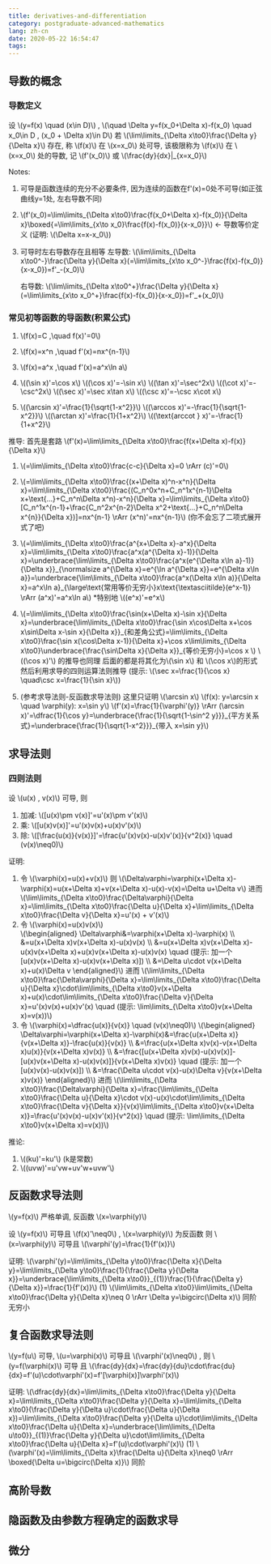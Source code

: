 ```yaml
---
title: derivatives-and-differentiation
category: postgraduate-advanced-mathematics
lang: zh-cn
date: 2020-05-22 16:54:47
tags:
---
```


## 导数的概念

### 导数定义

设 \\(y=f(x) \quad (x\in D)\\) , \\(\quad \Delta y=f(x_0+\Delta x)-f(x_0) \quad x_0\in D , (x_0 + \Delta x)\in D\\)
若 \\(\lim\limits_{\Delta x\to0}\frac{\Delta y}{\Delta x}\\) 存在, 称 \\(f(x)\\) 在 \\(x=x_0\\) 处可导, 该极限称为 \\(f(x)\\) 在 \\(x=x_0\\) 处的导数, 记 \\(f'(x_0)\\) 或 \\(\frac{dy}{dx}|_{x=x_0}\\)

Notes:
1. 可导是函数连续的充分不必要条件, 因为连续的函数在f'(x)=0处不可导(如正弦曲线y=1处, 左右导数不同)
2. \\(f'(x_0)=\lim\limits_{\Delta x\to0}\frac{f(x_0+\Delta x)-f(x_0)}{\Delta x}\boxed{=\lim\limits_{x\to x_0}\frac{f(x)-f(x_0)}{x-x_0}}\\) <- 导数等价定义
   (证明: \\(\Delta x=x-x_0\\))
3. 可导时左右导数存在且相等
   左导数: \\(\lim\limits_{\Delta x\to0^-}\frac{\Delta y}{\Delta x}(=\lim\limits_{x\to x_0^-}\frac{f(x)-f(x_0)}{x-x_0})=f'_-(x_0)\\)

   右导数: \\(\lim\limits_{\Delta x\to0^+}\frac{\Delta y}{\Delta x}(=\lim\limits_{x\to x_0^+}\frac{f(x)-f(x_0)}{x-x_0})=f'_+(x_0)\\)

### 常见初等函数的导函数(积累公式)

1. \\(f(x)=C ,\quad f(x)'=0\\)
2. \\(f(x)=x^n ,\quad f'(x)=nx^{n-1}\\)
3. \\(f(x)=a^x ,\quad f'(x)=a^x\ln a\\)

4. \\((\sin x)'=\cos x\\)
   \\((\cos x)'=-\sin x\\)
   \\((\tan x)'=\sec^2x\\)
   \\((\cot x)'=-\csc^2x\\)
   \\((\sec x)'=\sec x\tan x\\)
   \\((\csc x)'=-\csc x\cot x\\)

5. \\((\arcsin x)'=\frac{1}{\sqrt{1-x^2}}\\)
   \\((\arccos x)'=-\frac{1}{\sqrt{1-x^2}}\\)
   \\((\arctan x)'=\frac{1}{1+x^2}\\)
   \\((\text{arccot } x)'=-\frac{1}{1+x^2}\\) <!-- katex好像没有\arccot -->

推导:
首先是套路 \\(f'(x)=\lim\limits_{\Delta x\to0}\frac{f(x+\Delta x)-f(x)}{\Delta x}\\)
1. \\(=\lim\limits_{\Delta x\to0}\frac{c-c}{\Delta x}=0 \rArr \(c\)'=0\\)
2. \\(=\lim\limits_{\Delta x\to0}\frac{(x+\Delta x)^n-x^n}{\Delta x}=\lim\limits_{\Delta x\to0}\frac{(C_n^0x^n+C_n^1x^{n-1}\Delta x+\text{...}+C_n^n\Delta x^n)-x^n}{\Delta x}=\lim\limits_{\Delta x\to0}[C_n^1x^{n-1}+\frac{C_n^2x^{n-2}\Delta x^2+\text{...}+C_n^n\Delta x^{n}}{\Delta x})]=nx^{n-1} \rArr (x^n)'=nx^{n-1}\\)
   (你不会忘了二项式展开式了吧)
3. \\(=\lim\limits_{\Delta x\to0}\frac{a^{x+\Delta x}-a^x}{\Delta x}=\lim\limits_{\Delta x\to0}\frac{a^x(a^{\Delta x}-1)}{\Delta x}=\underbrace{\lim\limits_{\Delta x\to0}\frac{a^x(e^{\Delta x\ln a}-1)}{\Delta x}}_{\normalsize a^{\Delta x}=e^{\ln a^{\Delta x}}=e^{\Delta x\ln a}}=\underbrace{\lim\limits\_{\Delta x\to0}\frac{a^x(\Delta x\ln a)}{\Delta x}=a^x\ln a}\_{\large\text{常用等价无穷小}x\text{\textasciitilde}(e^x-1)} \rArr (a^x)'=a^x\ln a\\) <!-- 这边katex和markdown兼容问题一些"_"前面加了"\" -->
   \*特别地 \\((e^x)'=e^x\\)

4. \\(=\lim\limits_{\Delta x\to0}\frac{\sin(x+\Delta x)-\sin x}{\Delta x}=\underbrace{\lim\limits_{\Delta x\to0}\frac{\sin x\cos\Delta x+\cos x\sin\Delta x-\sin x}{\Delta x}}_{和差角公式}=\lim\limits\_{\Delta x\to0}\frac{\sin x(\cos\Delta x-1)}{\Delta x}+\cos x\lim\limits\_{\Delta x\to0}\underbrace{\frac{\sin\Delta x}{\Delta x}}\_{等价无穷小}=\cos x \\) <!-- 这边katex和markdown兼容问题一些"_"前面加了"\" -->
   \\((\cos x)'\\) 的推导也同理
   后面的都是将其化为\\(\sin x\\) 和 \\(\cos x\\)的形式然后利用求导的四则运算法则推导 (提示: \\(\sec x=\frac{1}{\cos x} \quad\csc x=\frac{1}{\sin x}\\))
5. (参考求导法则-反函数求导法则)
   这里只证明 \\(\arcsin x\\)
   \\(f(x): y=\arcsin x \quad \varphi(y): x=\sin y\\)
   \\(f'(x)=\frac{1}{\varphi'(y)} \rArr (\arcsin x)'=\dfrac{1}{\cos y}=\underbrace{\frac{1}{\sqrt{1-\sin^2 y}}}_{平方关系式}=\underbrace{\frac{1}{\sqrt{1-x^2}}}\_{带入 x=\sin y}\\)

## 求导法则

### 四则法则

设 \\(u(x) , v(x)\\) 可导, 则
1. 加减: \\([u(x)\pm v(x)]'=u'(x)\pm v'(x)\\)
2. 乘: \\([u(x)v(x)]'=u'(x)v(x)+u(x)v'(x)\\)
3. 除: \\([\frac{u(x)}{v(x)}]'=\frac{u'(x)v(x)-u(x)v'(x)}{v^2(x)} \quad (v(x)\neq0)\\)

证明:
1. 令 \\(\varphi(x)=u(x)+v(x)\\)
   则 \\(\Delta\varphi=\varphi(x+\Delta x)-\varphi(x)=u(x+\Delta x)+v(x+\Delta x)-u(x)-v(x)=\Delta u+\Delta v\\)
   进而 \\(\lim\limits_{\Delta x\to0}\frac{\Delta\varphi}{\Delta x}=\lim\limits_{\Delta x\to0}\frac{\Delta u}{\Delta x}+\lim\limits_{\Delta x\to0}\frac{\Delta v}{\Delta x}=u'(x) + v'(x)\\)
2. 令 \\(\varphi(x)=u(x)v(x)\\)\
   \\(\begin{aligned} \Delta\varphi&=\varphi(x+\Delta x)-\varphi(x) \\\ &=u(x+\Delta x)v(x+\Delta x)-u(x)v(x) \\\ &=u(x+\Delta x)v(x+\Delta x)-u(x)v(x+\Delta x)+u(x)v(x+\Delta x)-u(x)v(x) \quad (提示: 加一个[u(x)v(x+\Delta x)-u(x)v(x+\Delta x)]) \\\ &=\Delta u\cdot v(x+\Delta x)+u(x)\Delta v \end{aligned}\\) 
   进而 \\(\lim\limits_{\Delta x\to0}\frac{\Delta\varphi}{\Delta x}=\lim\limits_{\Delta x\to0}\frac{\Delta u}{\Delta x}\cdot\lim\limits_{\Delta x\to0}v(x+\Delta x)+u(x)\cdot\lim\limits_{\Delta x\to0}\frac{\Delta v}{\Delta x}=u'(x)v(x)+u(x)v'(x) \quad (提示: \lim\limits_{\Delta x\to0}v(x+\Delta x)=v(x))\\)
3. 令 \\(\varphi(x)=\dfrac{u(x)}{v(x)} \quad (v(x)\neq0)\\)
   \\(\begin{aligned} \Delta\varphi=\varphi(x+\Delta x)-\varphi(x)&=\frac{u(x+\Delta x)}{v(x+\Delta x)}-\frac{u(x)}{v(x)} \\\ &=\frac{u(x+\Delta x)v(x)-v(x+\Delta x)u(x)}{v(x+\Delta x)v(x)} \\\ &=\frac{[u(x+\Delta x)v(x)-u(x)v(x)]-[u(x)v(x+\Delta x)-u(x)v(x)]}{v(x+\Delta x)v(x)} \quad (提示: 加一个[u(x)v(x)-u(x)v(x)]) \\\ &=\frac{\Delta u\cdot v(x)-u(x)\Delta v}{v(x+\Delta x)v(x)} \end{aligned}\\)
   进而 \\(\lim\limits_{\Delta x\to0}\frac{\Delta\varphi}{\Delta x}=\frac{\lim\limits_{\Delta x\to0}\frac{\Delta u}{\Delta x}\cdot v(x)-u(x)\cdot\lim\limits_{\Delta x\to0}\frac{\Delta v}{\Delta x}}{v(x)\lim\limits_{\Delta x\to0}v(x+\Delta x)}=\frac{u'(x)v(x)-u(x)v'(x)}{v^2(x)} \quad (提示: \lim\limits_{\Delta x\to0}v(x+\Delta x)=v(x))\\)

推论:
1. \\((ku)'=ku'\\) (k是常数)
2. \\((uvw)'=u'vw+uv'w+uvw'\\)

## 反函数求导法则

\\(y=f(x)\\) 严格单调, 反函数 \\(x=\varphi(y)\\)

设 \\(y=f(x)\\) 可导且 \\(f(x)'\neq0\\) , \\(x=\varphi(y)\\) 为反函数
则 \\(x=\varphi(y)\\) 可导且 \\(\varphi'(y)=\frac{1}{f'(x)}\\)

证明:
\\(\varphi'(y)=\lim\limits_{\Delta y\to0}\frac{\Delta x}{\Delta y}=\lim\limits_{\Delta y\to0}\frac{1}{\frac{\Delta y}{\Delta x}}=\underbrace{\lim\limits_{\Delta x\to0}}\_{(1)}\frac{1}{\frac{\Delta y}{\Delta x}}=\frac{1}{f'(x)}\\)
(1) \\(\lim\limits_{\Delta x\to0}\lim\limits\_{\Delta x\to0}\frac{\Delta y}{\Delta x}\neq 0 \rArr \Delta y=\bigcirc(\Delta x)\\) 同阶无穷小

## 复合函数求导法则

\\(y=f(u\\) 可导, \\(u=\varphi(x)\\) 可导且 \\(\varphi'(x)\neq0\\) , 则 \\(y=f(\varphi(x)\\) 可导
且 \\(\frac{dy}{dx}=\frac{dy}{du}\cdot\frac{du}{dx}=f'(u)\cdot\varphi'(x)=f'[\varphi(x)]\varphi'(x)\\)

证明:
\\(\dfrac{dy}{dx}=\lim\limits_{\Delta x\to0}\frac{\Delta y}{\Delta x}=\lim\limits_{\Delta x\to0}\frac{\Delta y}{\Delta x}=\lim\limits_{\Delta x\to0}(\frac{\Delta y}{\Delta u}\cdot\frac{\Delta u}{\Delta x})=\lim\limits_{\Delta x\to0}\frac{\Delta y}{\Delta u}\cdot\lim\limits_{\Delta x\to0}\frac{\Delta u}{\Delta x}=\underbrace{\lim\limits_{\Delta u\to0}}\_{(1)}\frac{\Delta y}{\Delta u}\cdot\lim\limits_{\Delta x\to0}\frac{\Delta u}{\Delta x}=f'(u)\cdot\varphi'(x)\\)
(1) \\(\varphi'(x)=\lim\limits_{\Delta x}\frac{\Delta u}{\Delta x}\neq0 \rArr \boxed{\Delta u=\bigcirc(\Delta x)}\\) 同阶

## 高阶导数

## 隐函数及由参数方程确定的函数求导

## 微分